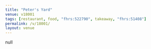 ```yaml
---
title: "Peter's Yard"
venue: v18001
tags: [restaurant, food, "fhrs:522790", takeaway, "fhrs:51408"]
permalink: /v/18001/
layout: venue
---
```

null
